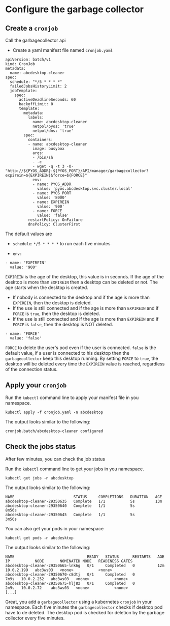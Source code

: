 # Configure the garbage collector

## Create a `cronjob`


Call the garbagecollector api


- Create a yaml manifest file named `cronjob.yaml`

```
apiVersion: batch/v1
kind: CronJob
metadata:
  name: abcdesktop-cleaner
spec:
  schedule: "*/5 * * * *"
  failedJobsHistoryLimit: 2
  jobTemplate:
    spec:
      activeDeadlineSeconds: 60
      backoffLimit: 0
      template:
        metadata:
          labels:
            name: abcdesktop-cleaner
            netpol/pyos: 'true'
            netpol/dns: 'true'
        spec:
          containers:
          - name: abcdesktop-cleaner
            image: busybox
            args:
            - /bin/sh
            - -c
            - wget -q -t 3 -O- "http://${PYOS_ADDR}:${PYOS_PORT}/API/manager/garbagecollector?expirein=${EXPIREIN}&force=${FORCE}"
            env:
            - name: PYOS_ADDR
              value: 'pyos.abcdesktop.svc.cluster.local'
            - name: PYOS_PORT
              value: '8000'
            - name: EXPIREIN
              value: '900'
            - name: FORCE
              value: 'false'
          restartPolicy: OnFailure
          dnsPolicy: ClusterFirst
```

The default values are  

- `schedule`: `*/5 * * * *` to run each five minutes

- `env:`

```
- name: "EXPIREIN'
  value: '900'
```

`EXPIREIN` is the age of the desktop, this value is in seconds.
If the age of the desktop is more than `EXPIREIN` then a desktop can be deleted or not. The age starts when the desktop is created.
- If nobody is connected to the desktop and if the age is more than `EXPIREIN`, then the desktop is deleted.
- If the use is still connected and if the age is more than `EXPIREIN` and if `FORCE` is `true`, then the desktop is deleted.
- If the use is still connected and if the age is more than `EXPIREIN` and if `FORCE` is `false`, then the desktop is NOT deleted.

```
- name: "FORCE'
  value: 'false'
```

`FORCE` to delete the user's pod even if the user is connected. `false` is the default value, if a user is connected to his desktop then the `garbagecollector` keep this desktop running. By setting `FORCE` to `true`, the desktop will be deleted every time the `EXPIREIN` value is reached, regardless of the connection status.


## Apply your `cronjob`

Run the `kubectl` command line to apply your manifest file in you namespace.

```
kubectl apply -f cronjob.yaml -n abcdesktop
```

The output looks similar to the following:


```
cronjob.batch/abcdesktop-cleaner configured
```

## Check the jobs status

After few minutes, you can check the job status 

Run the `kubectl` command line to get your jobs in you namespace.


```
kubectl get jobs -n abcdesktop
```

The output looks similar to the following:

```
NAME                          STATUS     COMPLETIONS   DURATION   AGE
abcdesktop-cleaner-29350635   Complete   1/1           5s         13m
abcdesktop-cleaner-29350640   Complete   1/1           5s         8m56s
abcdesktop-cleaner-29350645   Complete   1/1           5s         3m56s
```

You can also get your pods in your namespace

```
kubectl get pods -n abcdesktop
```

The output looks similar to the following:

```
NAME                                READY   STATUS      RESTARTS   AGE    IP           NODE       NOMINATED NODE   READINESS GATES
abcdesktop-cleaner-29350665-lnk6g   0/1     Completed   0          12m    10.0.2.199   abc3ws03   <none>           <none>
abcdesktop-cleaner-29350670-c8dtj   0/1     Completed   0          7m9s   10.0.2.252   abc3ws03   <none>           <none>
abcdesktop-cleaner-29350675-hlj8z   0/1     Completed   0          2m9s   10.0.2.72    abc3ws03   <none>           <none>
[...]
```


Great, you add a `garbagecollector` using a kubernetes `cronjob` in your namespace.
Each five minutes the `garbagecollector` checks if desktop pod have to de deleted.
The desktop pod is checked for deletion by the garbage collector every five minutes.
